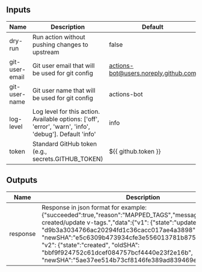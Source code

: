 <!-- markdownlint-disable -->

## Inputs

| Name | Description | Default | Required |
|------|-------------|---------|----------|
| dry-run | Run action without pushing changes to upstream | false | false |
| git-user-email | Git user email that will be used for git config | actions-bot@users.noreply.github.com | false |
| git-user-name | Git user name that will be used for git config | actions-bot | false |
| log-level | Log level for this action. Available options: ['off', 'error', 'warn', 'info', 'debug']. Default 'info' | info | false |
| token | Standard GitHub token (e.g., secrets.GITHUB\_TOKEN) | ${{ github.token }} | false |


## Outputs

| Name | Description |
|------|-------------|
| response | Response in json format for example: {"succeeded":true,"reason":"MAPPED\_TAGS","message":"Successfully created/update v-tags.","data":{"v1": {"state":"updated", "oldSHA": "d9b3a3034766ac20294fd1c36cacc017ae4a3898", "newSHA":"e5c6309b473934cfe3e556013781b8757c1e0422"}, "v2": {"state":"created", "oldSHA": "bbf9f924752c61dcef084757bcf4440e23f2e16b", "newSHA":"5ae37ee514b73cf8146fe389ad839469e7f3a6d2"}}} |
<!-- markdownlint-restore -->
